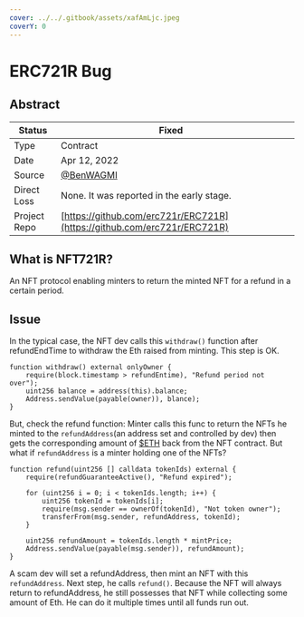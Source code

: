 ```yaml
---
cover: ../../.gitbook/assets/xafAmLjc.jpeg
coverY: 0
---
```


# ERC721R Bug

## Abstract

| Status       | Fixed                                                                    |   |
| ------------ | ------------------------------------------------------------------------ | - |
| Type         | Contract                                                                 |   |
| Date         | Apr 12, 2022                                                             |   |
| Source       | [@BenWAGMI](https://twitter.com/BenWAGMI/status/1513793556367884289)     |   |
| Direct Loss  | None. It was reported in the early stage.                                |   |
| Project Repo | [https://github.com/erc721r/ERC721R](https://github.com/erc721r/ERC721R) |   |

## What is NFT721R?

An NFT protocol enabling minters to return the minted NFT for a refund in a certain period.

## Issue

In the typical case, the NFT dev calls this `withdraw()` function after refundEndTime to withdraw the Eth raised from minting. This step is OK.

```
function withdraw() external onlyOwner {
    require(block.timestamp > refundEntime), "Refund period not over");
    uint256 balance = address(this).balance;
    Address.sendValue(payable(owner)), blance);
}
```

But, check the refund function: Minter calls this func to return the NFTs he minted to the `refundAddress`(an address set and controlled by dev) then gets the corresponding amount of [$ETH](https://twitter.com/search?q=%24ETH\&src=cashtag\_click) back from the NFT contract. But what if `refundAddress` is a minter holding one of the NFTs?

```
function refund(uint256 [] calldata tokenIds) external {
    require(refundGuaranteeActive(), "Refund expired");

    for (uint256 i = 0; i < tokenIds.length; i++) {
        uint256 tokenId = tokenIds[i];
        require(msg.sender == ownerOf(tokenId), "Not token owner");
        transferFrom(msg.sender, refundAddress, tokenId);
    }

    uint256 refundAmount = tokenIds.length * mintPrice;
    Address.sendValue(payable(msg.sender)), refundAmount);
}
```

A scam dev will set a refundAddress, then mint an NFT with this `refundAddress`. Next step, he calls `refund()`. Because the NFT will always return to refundAddress, he still possesses that NFT while collecting some amount of Eth. He can do it multiple times until all funds run out.


